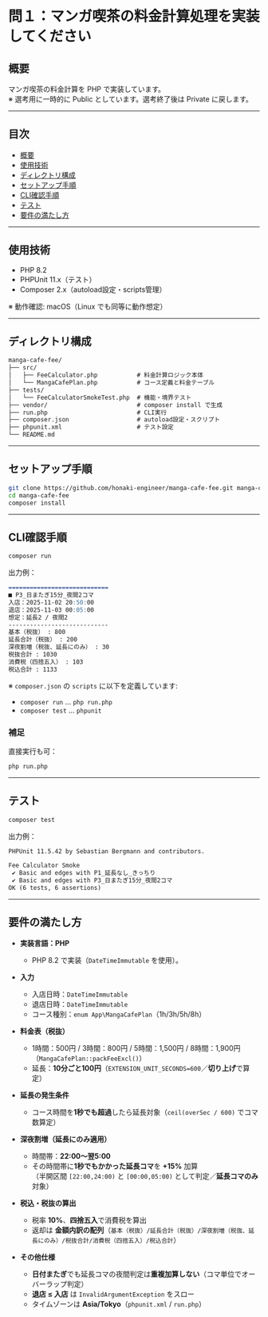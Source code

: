 # 問１：マンガ喫茶の料金計算処理を実装してください

## 概要

マンガ喫茶の料金計算を PHP で実装しています。  
※ 選考用に一時的に Public としています。選考終了後は Private に戻します。

---

## 目次

- [概要](#概要)
- [使用技術](#使用技術)
- [ディレクトリ構成](#ディレクトリ構成)
- [セットアップ手順](#セットアップ手順)
- [CLI確認手順](#CLI確認手順)
- [テスト](#テスト)
- [要件の満たし方](#要件の満たし方)
  
---

## 使用技術

- PHP 8.2
- PHPUnit 11.x（テスト）
- Composer 2.x（autoload設定・scripts管理）  
  
※ 動作確認: macOS（Linux でも同等に動作想定）

---

## ディレクトリ構成

```txt
manga-cafe-fee/
├── src/
│   ├── FeeCalculator.php           # 料金計算ロジック本体
│   └── MangaCafePlan.php           # コース定義と料金テーブル
├── tests/
│   └── FeeCalculatorSmokeTest.php  # 機能・境界テスト
├── vendor/                         # composer install で生成
├── run.php                         # CLI実行
├── composer.json                   # autoload設定・スクリプト
├── phpunit.xml                     # テスト設定
└── README.md
```

---

## セットアップ手順

```bash
git clone https://github.com/honaki-engineer/manga-cafe-fee.git manga-cafe-fee
cd manga-cafe-fee
composer install
```

---

## CLI確認手順

```bash
composer run
```
出力例：
```markdown
============================
■ P3_日またぎ15分_夜間2コマ
入店：2025-11-02 20:50:00
退店：2025-11-03 00:05:00
想定：延長2 / 夜間2
----------------------------
基本（税抜） : 800
延長合計（税抜） : 200
深夜割増（税抜、延長にのみ） : 30
税抜合計 : 1030
消費税（四捨五入） : 103
税込合計 : 1133
```
  
※ `composer.json` の `scripts` に以下を定義しています:
- `composer run`  … `php run.php`
- `composer test` … `phpunit`

### 補足

直接実行も可：
```bash
php run.php
```

---

## テスト

```bash
composer test
```
出力例：  
```markdown
PHPUnit 11.5.42 by Sebastian Bergmann and contributors.

Fee Calculator Smoke
 ✔ Basic and edges with P1_延長なし_きっちり
 ✔ Basic and edges with P3_日またぎ15分_夜間2コマ
OK (6 tests, 6 assertions)
```

---

## 要件の満たし方

- **実装言語：PHP**
  - PHP 8.2 で実装（`DateTimeImmutable` を使用）。

- **入力**
  - 入店日時：`DateTimeImmutable`
  - 退店日時：`DateTimeImmutable`
  - コース種別：`enum App\MangaCafePlan`（1h/3h/5h/8h）

- **料金表（税抜）**
  - 1時間：500円 / 3時間：800円 / 5時間：1,500円 / 8時間：1,900円（`MangaCafePlan::packFeeExcl()`）
  - 延長：**10分ごと100円**（`EXTENSION_UNIT_SECONDS=600`／**切り上げ**で算定）

- **延長の発生条件**
  - コース時間を**1秒でも超過**したら延長対象（`ceil(overSec / 600)` でコマ数算定）

- **深夜割増（延長にのみ適用）**
  - 時間帯：**22:00〜翌5:00**
  - その時間帯に**1秒でもかかった延長コマ**を **+15%** 加算  
    （半開区間 `[22:00,24:00)` と `[00:00,05:00)` として判定／**延長コマのみ**対象）

- **税込・税抜の算出**
  - 税率 **10%**、**四捨五入**で消費税を算出  
  - 返却は **金額内訳の配列**（`基本（税抜）/延長合計（税抜）/深夜割増（税抜、延長にのみ）/税抜合計/消費税（四捨五入）/税込合計`）

- **その他仕様**
  - **日付またぎ**でも延長コマの夜間判定は**重複加算しない**（コマ単位でオーバーラップ判定）
  - **退店 ≤ 入店** は `InvalidArgumentException` をスロー
  - タイムゾーンは **Asia/Tokyo**（`phpunit.xml` / `run.php`）
